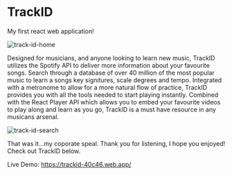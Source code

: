 # TrackID

My first react web application! 

![track-id-home](https://user-images.githubusercontent.com/73684587/111057198-901e7800-8453-11eb-9b2d-391bbc893c14.png)

Designed for musicians, and anyone looking to learn new music, TrackID utilizes the Spotify API to deliver more information about your favourite songs. Search through a database of over 40 million of the most popular music to learn a songs key signitures, scale degrees and tempo. Integrated with a metronome to allow for a more natural flow of practice, TrackID provides you with all the tools needed to start playing instantly. Combined with the React Player API which allows you to embed your favourite videos to play along and learn as you go, TrackID is a must have resource in any musicans arsenal.

![track-id-search](https://user-images.githubusercontent.com/73684587/111057200-957bc280-8453-11eb-83eb-cf4725d28226.png)

That was it...my coporate speal. Thank you for listening, I hope you enjoyed! Check out TrackID below.

Live Demo: https://trackid-40c46.web.app/
        
